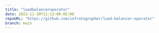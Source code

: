 ```yaml
---
title: "loadbalanceroperator"
date: 2022-11-30T11:13:00-05:00
repoURL: "https://github.com/infratographer/load-balancer-operator"
branch: main
---
```

